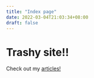 ```yaml
---
title: "Index page"
date: 2022-03-04T21:03:34+08:00
draft: false
---
```


# Trashy site!!

Check out my [articles!](/posts)
